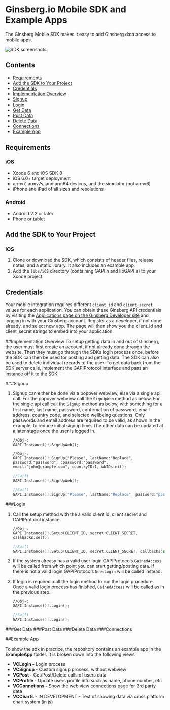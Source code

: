 Ginsberg.io Mobile SDK and Example Apps
=======================================

The Ginsberg Mobile SDK makes it easy to add Ginsberg data access to mobile apps.

![SDK screenshots](docs/sdk-screens.png)

## Contents

- [Requirements](#requirements)
- [Add the SDK to Your Project](#add-the-sdk-to-your-project)
- [Credentials](#credentials)
- [Implementation Overview](#implementation-overview)
- [Signup](#signup)
- [Login](#login)
- [Get Data](#get-data)
- [Post Data](#post-data)
- [Delete Data](#delete-data)
- [Connections](#connections)
- [Example App](#example-app) 

## Requirements

### iOS
* Xcode 6 and iOS SDK 8
* iOS 6.0+ target deployment
* armv7, armv7s, and arm64 devices, and the simulator (not armv6)
* iPhone and iPad of all sizes and resolutions

### Android
* Android 2.2 or later
* Phone or tablet

## Add the SDK to Your Project
### iOS
1. Clone or download the SDK, which consists of header files, release notes, and a static library. It also includes an example app.
2. Add the `libs/iOS` directory (containing GAPI.h and libGAPI.a) to your Xcode project.

## Credentials

Your mobile integration requires different `client_id` and `client_secret` values for each application. You can obtain these Ginsberg API credentials by visiting the [Applications page on the Ginsberg Developer site](https://platform.ginsberg.io/app) and logging in with your Ginsberg account. Register as a developer, if not done already, and select new app. The page will then show you the client_id and client_secret strings to embed into your application.

##Implementation Overview
To setup getting data in and out of Ginsberg, the user must first create an account, if not already done through the website. Then they must go through the SDKs login process once, before the SDK can then be used for posting and getting data. The SDK can also be used to delete individual records of the user. To get data back from the SDK server calls, implement the GAPIProtocol interface and pass an instance off it to the SDK.

###Signup

1. Signup can either be done via a popover webview, else via a single api call. For the popover webview call the `SignUpWeb` method as below. For the single api call call the `SignUp` method as below, with something for a first name, last name, password, confirmation of password, email address, country code, and selected wellbeing questions. Only passwords and email address are required to be valid, as shown in the example, to reduce initial signup time. The other data can be updated at a later stage once the user is logged in. 

    ```obj-c
    //Obj-c
    GAPI.Instance()!.SignUpWeb();
    ```
    ```obj-c
    //Obj-c
    GAPI.Instance()!.SignUp("Please", lastName:"Replace", password:"password", cpassword:"password", email:"john@example.com", countryID:1, wbIDs:nil);
    ```
    ```swift
    //Swift
    GAPI.Instance()!.SignUpWeb();
    ```
    ```swift
    //Swift
    GAPI.Instance()!.SignUp("Please", lastName:"Replace", password:"password", cpassword:"password", email:"john@example.com", countryID:1, wbIDs:nil);
    ```
    
###Login

1. Call the setup method with the a valid client id, client secret and GAPIProtocol instance. 

    ```obj-c
    //Obj-c
    GAPI.Instance()!.Setup(CLIENT_ID, secret:CLIENT_SECRET, callbacks:self);
    ```

    ```swift
    //Swift
    GAPI.Instance()!.Setup(CLIENT_ID, secret:CLIENT_SECRET, callbacks:self);
    ```
2. If the system alreasy has a valid user login GAPIProtocols `GainedAccess` will be called from which point you can start getting/posting data. If there is not a valid login GAPIProtocols `NeedLogin` will be called instead.
3. If login is required. call the login method to run the login procedure. Once a valid login process has finished, `GainedAccess` will be called as in the previous step.

    ```obj-c
    //Obj-c
    GAPI.Instance()!.Login();
    ```

    ```swift
    //Swift
    GAPI.Instance()!.Login();
    ```
    
###Get Data
###Post Data
###Delete Data
###Connections

##Example App

To show the sdk in practice, the repository contains an example app in the **ExampleApp** folder. It is broken down into the following views
* **VCLogin -** Login process 
* **VCSignup -** Custom signup process, without webview
* **VCPost -** Get/Post/Delete calls of users data
* **VCProfile -** Update users profile info such as name, phone number, etc
* **VCConnetions -** Show the web view connections page for 3rd party data
* **VCCharts -** IN DEVELOPMENT - Test of showing data via cross platform chart system (in js)

